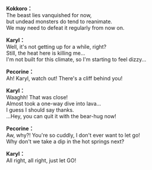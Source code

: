 # 

  
**Kokkoro：**  
The beast lies vanquished for now,  
but undead monsters do tend to reanimate.  
We may need to defeat it regularly from now on.  
  
**Karyl：**  
Well, it's not getting up for a while, right?  
Still, the heat here is killing me...  
I'm not built for this climate, so I'm starting to feel dizzy...  
  
**Pecorine：**  
Ah! Karyl, watch out! There's a cliff behind you!  
  
**Karyl：**  
Waaghh! That was close!  
Almost took a one-way dive into lava...  
 I guess I should say thanks.  
...Hey, you can quit it with the bear-hug now!  
  
**Pecorine：**  
Aw, why?! You're so cuddly, I don't ever want to let go!  
Why don't we take a dip in the hot springs next?  
  
**Karyl：**  
All right, all right, just let GO!  
